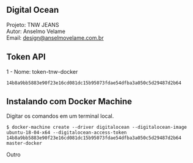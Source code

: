 ##  Digital Ocean
Projeto: TNW JEANS <br>
Autor: Anselmo Velame<br>
Email: design@anselmovelame.com.br




## Token API 

1 - Nome: token-tnw-docker
````
14b8a9bb5883e90f23e16cd081dc15b95073fdae54dfba3a050c5d29487d2b64
````
## Instalando com Docker Machine

Digitar os comandos em um terminal local.
````
$ docker-machine create --driver digitalocean --digitalocean-image ubuntu-18-04-x64 --digitalocean-access-token 14b8a9bb5883e90f23e16cd081dc15b95073fdae54dfba3a050c5d29487d2b64 master-docker
````

Outro